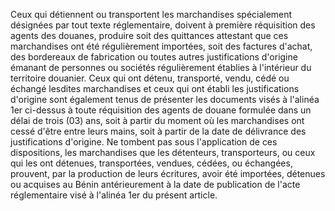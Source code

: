 Ceux qui détiennent ou transportent les marchandises
spécialement désignées par tout texte réglementaire, doivent à première
réquisition des agents des douanes, produire soit des quittances
attestant que ces marchandises ont été régulièrement importées, soit des
factures d'achat, des bordereaux de fabrication ou toutes autres
justifications d'origine émanant de personnes ou sociétés régulièrement
établies à l'intérieur du territoire douanier.
Ceux qui ont détenu, transporté, vendu, cédé ou échangé lesdites
marchandises et ceux qui ont établi les justifications d'origine sont
également tenus de présenter les documents visés à l'alinéa 1er
ci-dessus à toute réquisition des agents de douane formulée dans un
délai de trois (03) ans, soit à partir du moment où les marchandises ont
cessé d'être entre leurs mains, soit à partir de la date de délivrance
des justifications d'origine.
Ne tombent pas sous l'application de ces dispositions, les marchandises
que les détenteurs, transporteurs, ou ceux qui les ont détenues,
transportées, vendues, cédées, ou échangées, prouvent, par la production
de leurs écritures, avoir été importées, détenues ou acquises au Bénin
antérieurement à la date de publication de l'acte réglementaire visé à
l'alinéa 1er  du présent article.